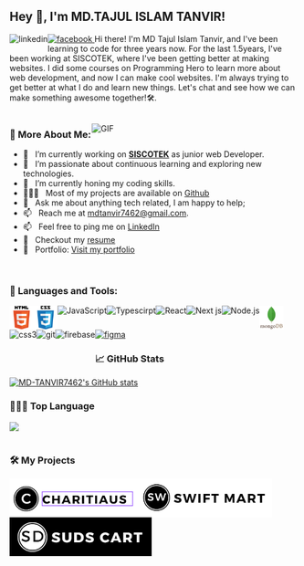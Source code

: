 ## Hey 👋, I'm MD.TAJUL ISLAM TANVIR!
<a href='https://www.linkedin.com/in/md-tajul-islam-tanvir-531682278/'><img align='left' alt="linkedin" src="https://raw.githubusercontent.com/rahul-jha98/rahul-jha98/561d474902b59c7429ec22bb73e225696c27b202/assets/linkedin.svg" height='18px'/></a>
  <a href="https://www.facebook.com/md.taijul.986/" target="_blank" rel="noopener noreferrer">
    <img src="https://raw.githubusercontent.com/rahuldkjain/github-profile-readme-generator/master/src/images/icons/Social/facebook.svg" alt="facebook" height='18px' />
  </a>
Hi there! I'm MD Tajul Islam Tanvir, and I've been learning to code for three years now. For the last 1.5years, I've been working at SISCOTEK, where I've been getting better at making websites. I did some courses on Programming Hero to learn more about web development, and now I can make cool websites. I'm always trying to get better at what I do and learn new things. Let's chat and see how we can make something awesome together!🛠️.
<br/>
<br/>

<img align="right" alt="GIF" src="https://raw.githubusercontent.com/rahul-jha98/rahul-jha98/main/techstack.gif" width="360px"/>
  
### 🧐 More About Me:

- 🔭 &nbsp; I’m currently working on **[SISCOTEK](https://siscotek.com/)** as junior web Developer.
- 👀 &nbsp; I’m passionate about continuous learning and exploring new technologies.
- 🌱 &nbsp; I’m currently honing my coding skills. 
- 👨🏻‍💻 &nbsp; Most of my projects are available on [Github](https://github.com/MD-TANVIR7462?tab=repositories)
- 💬 &nbsp; Ask me about anything tech related, I am happy to help;
- 📫 &nbsp; Reach me at mdtanvir7462@gmail.com.
- 📫 &nbsp; Feel free to ping me on [LinkedIn](https://www.linkedin.com/in/md-tajul-islam-tanvir-531682278/)
- 📝 &nbsp; Checkout my [resume](https://drive.google.com/file/d/1f8eXEB7NzP9-uXosEdq_yUnbS49pBCjj/view?usp=drive_link)
- 👀 &nbsp; Portfolio: [Visit my portfolio](https://tanvir3.vercel.app/)

<br>

### 🔨 Languages and Tools:


<a href="https://firebase.google.com/" target="_blank">  <img align="left" src="https://raw.githubusercontent.com/devicons/devicon/master/icons/html5/html5-original-wordmark.svg" alt="HTML5" height ="42px"/> </a>
<a href="" target="_blank">  <img align="left" src="https://raw.githubusercontent.com/devicons/devicon/master/icons/css3/css3-original-wordmark.svg" alt="css3" height ="42px"/> </a>
<a href="https://developer.mozilla.org/en-US/docs/Web/JavaScript" target="_blank"> <img align="left" alt="JavaScript" height ="42px"  src="https://raw.githubusercontent.com/rahul-jha98/github_readme_icons/main/language_and_tools/square/javascript/javascript.svg"> </a>
<a href="https://www.typescriptlang.org/" target="_blank"><img align="left" alt="Typescirpt" height ="42px" src="https://raw.githubusercontent.com/rahul-jha98/github_readme_icons/main/language_and_tools/square/typescript/typescript.svg"></a>
<a href="https://reactjs.org/" target="_blank"> <img align="left" alt="React" height ="42px" src="https://raw.githubusercontent.com/rahul-jha98/github_readme_icons/main/language_and_tools/square/react/react.svg"></a>
<a href="https://nextjs.org/" target="_blank"> <img align="left" alt="Next js" height ="42px" src="https://miro.medium.com/v2/resize:fit:828/format:webp/1*_bJ2z2NRfTncHAv5UjUxwA.jpeg"></a>
<a href="https://nodejs.org" target="_blank"><img align="left" alt="Node.js" height ="42px" src="https://raw.githubusercontent.com/rahul-jha98/github_readme_icons/main/language_and_tools/square/node/node.svg"></a>
<a href="" target="_blank">  <img align="left" src="https://raw.githubusercontent.com/devicons/devicon/master/icons/mongodb/mongodb-original-wordmark.svg" alt="css3" height ="42px"/> </a>
<a href="" target="_blank">  <img align="left" src="https://profilinator.rishav.dev/skills-assets/redux-original.svg" alt="css3" height ="42px"/> </a>
<a href="https://git-scm.com/" target="_blank"> <img src="https://raw.githubusercontent.com/rahul-jha98/github_readme_icons/main/language_and_tools/square/git-scm/git-scm.svg" align="left" alt="git" height='42px'/> </a>
<a href="https://www.figma.com/" target="_blank"> <img src="https://raw.githubusercontent.com/rahul-jha98/github_readme_icons/main/language_and_tools/square/figma/figma.svg" alt="figma" height='42px'/> </a>
<a href="https://firebase.google.com/" target="_blank"> <img align="left" src="https://raw.githubusercontent.com/rahul-jha98/github_readme_icons/main/language_and_tools/square/firebase/firebase.svg" alt="firebase" height ="42px"/> </a>
<br>

### 📈 GitHub Stats 

[![MD-TANVIR7462's GitHub stats](https://github-readme-stats.vercel.app/api?username=MD-TANVIR7462&theme=dark&show_icons=true)](https://github.com/MD-TANVIR7462)

### 👨🏻‍💻 Top Language 
<img align="center" src="https://github-readme-stats.vercel.app/api/top-langs/?username=MD-TANVIR7462&title_color=1DA8C3&text_color=c9cacc&icon_color=1DA8C3&bg_color=0D1117&border_color=262B32&langs_count=3" />




<br/>
<br>

### 🛠️ My Projects
<a href="https://github.com/MD-TANVIR7462/Charitious_Client" target="_blank"> <img alt="artistify" src="./projects/Charitiaus.png" height="68" align="left"> </a>
<a href="https://github.com/MD-TANVIR7462/Economic-project-client" target="_blank"> <img alt="sheetsdatabase" src="./projects/Swift_mart.png"  height="68" align="left"> </a>
<a href="https://github.com/MD-TANVIR7462/SudsCart_client" target="_blank"> <img alt="readmeicons" src="./projects/Sudscart.png" height="68" align="left"> </a>
